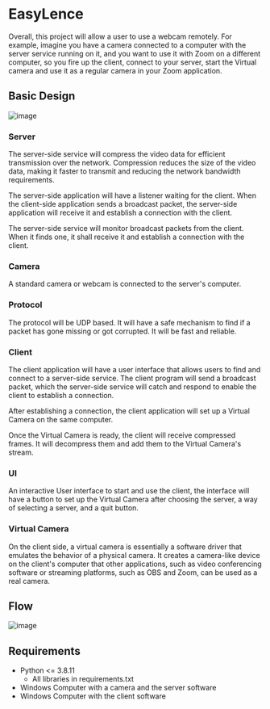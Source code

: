 # EasyLence

Overall, this project will allow a user to use a webcam remotely. For example, imagine you have a camera connected to a computer with the server service running on it, and you want to use it with Zoom on a different computer, so you fire up the client, connect to your server, start the Virtual camera and use it as a regular camera in your Zoom application.
## Basic Design
![image](https://user-images.githubusercontent.com/109152620/236695505-12707c1a-d5b0-420b-bc4e-01c91fc5bbb8.png)

### Server
The server-side service will compress the video data for efficient transmission over the network. Compression reduces the size of the video data, making it faster to transmit and reducing the network bandwidth requirements.

The server-side application will have a listener waiting for the client. When the client-side application sends a broadcast packet, the server-side application will receive it and establish a connection with the client.

The server-side service will monitor broadcast packets from the client. When it finds one, it shall receive it and establish a connection with the client.


### Camera
A standard camera or webcam is connected to the server's computer.

### Protocol
The protocol will be UDP based. It will have a safe mechanism to find if a packet has gone missing or got corrupted. It will be fast and reliable.

### Client
The client application will have a user interface that allows users to find and connect to a server-side service. The client program will send a broadcast packet, which the server-side service will catch and respond to enable the client to establish a connection.

After establishing a connection, the client application will set up a Virtual Camera on the same computer.

Once the Virtual Camera is ready, the client will receive compressed frames. It will decompress them and add them to the Virtual Camera's stream.


### UI
An interactive User interface to start and use the client, the interface will have a button to set up the Virtual Camera after choosing the server, a way of selecting a server, and a quit button.

### Virtual Camera
On the client side, a virtual camera is essentially a software driver that emulates the behavior of a physical camera. It creates a camera-like device on the client's computer that other applications, such as video conferencing software or streaming platforms, such as OBS and Zoom, can be used as a real camera.
    
## Flow
![image](https://user-images.githubusercontent.com/109152620/236700142-79148267-5968-4409-94ec-44af06831542.png)
## Requirements
* Python <= 3.8.11
    * All libraries in requirements.txt
* Windows Computer with a camera and the server software
* Windows Computer with the client software
